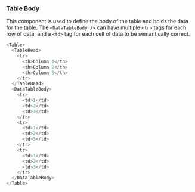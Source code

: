 ### Table Body

This component is used to define the body of the table and holds the data for the table. The `<DataTableBody />` can have multiple `<tr>` tags for each row of data, and a `<td>` tag for each cell of data to be semantically correct.

```js
<Table>
  <TableHead>
    <tr>
      <th>Column 1</th>
      <th>Column 2</th>
      <th>Column 3</th>
    </tr>
  </TableHead>
  <DataTableBody>
    <tr>
      <td>1</td>
      <td>2</td>
      <td>3</td>
    </tr>
    <tr>
      <td>1</td>
      <td>2</td>
      <td>3</td>
    </tr>
    <tr>
      <td>1</td>
      <td>2</td>
      <td>3</td>
    </tr>
  </DataTableBody>
</Table>
```
